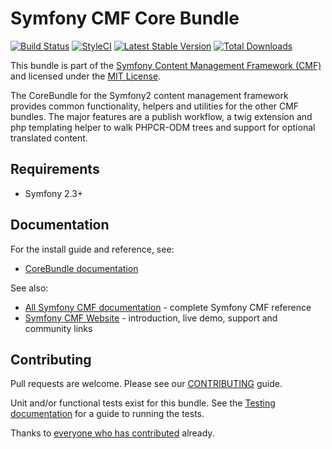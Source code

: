 # Symfony CMF Core Bundle

[![Build Status](https://travis-ci.org/symfony-cmf/core-bundle.svg?branch=master)](https://travis-ci.org/symfony-cmf/core-bundle)
[![StyleCI](https://styleci.io/repos/1443095/shield)](https://styleci.io/repos/1443095)
[![Latest Stable Version](https://poser.pugx.org/symfony-cmf/core-bundle/version.png)](https://packagist.org/packages/symfony-cmf/core-bundle)
[![Total Downloads](https://poser.pugx.org/symfony-cmf/core-bundle/d/total.png)](https://packagist.org/packages/symfony-cmf/core-bundle)

This bundle is part of the [Symfony Content Management Framework (CMF)](http://cmf.symfony.com/)
and licensed under the [MIT License](LICENSE).

The CoreBundle for the Symfony2 content management framework provides common functionality,
helpers and utilities for the other CMF bundles. The major features are a publish workflow,
a twig extension and php templating helper to walk PHPCR-ODM trees and support for optional
translated content.


## Requirements

* Symfony 2.3+


## Documentation

For the install guide and reference, see:

* [CoreBundle documentation](http://symfony.com/doc/master/cmf/bundles/core/index.html)

See also:

* [All Symfony CMF documentation](http://symfony.com/doc/master/cmf/index.html) - complete Symfony CMF reference
* [Symfony CMF Website](http://cmf.symfony.com/) - introduction, live demo, support and community links


## Contributing

Pull requests are welcome. Please see our
[CONTRIBUTING](https://github.com/symfony-cmf/symfony-cmf/blob/master/CONTRIBUTING.md)
guide.

Unit and/or functional tests exist for this bundle. See the
[Testing documentation](http://symfony.com/doc/master/cmf/components/testing.html)
for a guide to running the tests.

Thanks to
[everyone who has contributed](https://github.com/symfony-cmf/CoreBundle/contributors) already.
